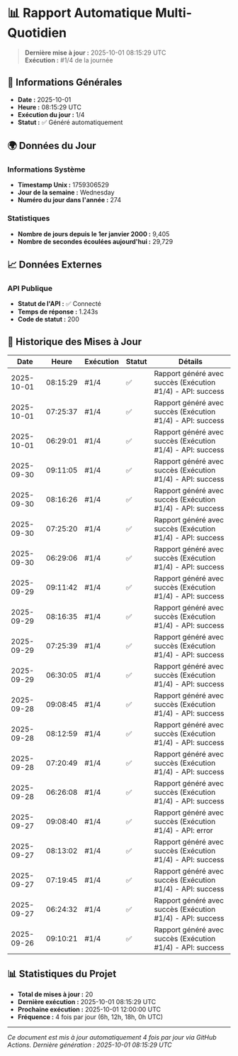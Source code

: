 # 📊 Rapport Automatique Multi-Quotidien

> **Dernière mise à jour :** 2025-10-01 08:15:29 UTC  
> **Exécution :** #1/4 de la journée

## 📅 Informations Générales

- **Date :** 2025-10-01
- **Heure :** 08:15:29 UTC
- **Exécution du jour :** 1/4
- **Statut :** ✅ Généré automatiquement

## 🌍 Données du Jour

### Informations Système
- **Timestamp Unix :** 1759306529
- **Jour de la semaine :** Wednesday
- **Numéro du jour dans l'année :** 274

### Statistiques
- **Nombre de jours depuis le 1er janvier 2000 :** 9,405
- **Nombre de secondes écoulées aujourd'hui :** 29,729

## 📈 Données Externes

### API Publique
- **Statut de l'API :** ✅ Connecté
- **Temps de réponse :** 1.243s
- **Code de statut :** 200

## 🔄 Historique des Mises à Jour

| Date | Heure | Exécution | Statut | Détails |
|------|-------|-----------|--------|---------|
| 2025-10-01 | 08:15:29 | #1/4 | ✅ | Rapport généré avec succès (Exécution #1/4) - API: success |
| 2025-10-01 | 07:25:37 | #1/4 | ✅ | Rapport généré avec succès (Exécution #1/4) - API: success |
| 2025-10-01 | 06:29:01 | #1/4 | ✅ | Rapport généré avec succès (Exécution #1/4) - API: success |
| 2025-09-30 | 09:11:05 | #1/4 | ✅ | Rapport généré avec succès (Exécution #1/4) - API: success |
| 2025-09-30 | 08:16:26 | #1/4 | ✅ | Rapport généré avec succès (Exécution #1/4) - API: success |
| 2025-09-30 | 07:25:20 | #1/4 | ✅ | Rapport généré avec succès (Exécution #1/4) - API: success |
| 2025-09-30 | 06:29:06 | #1/4 | ✅ | Rapport généré avec succès (Exécution #1/4) - API: success |
| 2025-09-29 | 09:11:42 | #1/4 | ✅ | Rapport généré avec succès (Exécution #1/4) - API: success |
| 2025-09-29 | 08:16:35 | #1/4 | ✅ | Rapport généré avec succès (Exécution #1/4) - API: success |
| 2025-09-29 | 07:25:39 | #1/4 | ✅ | Rapport généré avec succès (Exécution #1/4) - API: success |
| 2025-09-29 | 06:30:05 | #1/4 | ✅ | Rapport généré avec succès (Exécution #1/4) - API: success |
| 2025-09-28 | 09:08:45 | #1/4 | ✅ | Rapport généré avec succès (Exécution #1/4) - API: success |
| 2025-09-28 | 08:12:59 | #1/4 | ✅ | Rapport généré avec succès (Exécution #1/4) - API: success |
| 2025-09-28 | 07:20:49 | #1/4 | ✅ | Rapport généré avec succès (Exécution #1/4) - API: success |
| 2025-09-28 | 06:26:08 | #1/4 | ✅ | Rapport généré avec succès (Exécution #1/4) - API: success |
| 2025-09-27 | 09:08:40 | #1/4 | ✅ | Rapport généré avec succès (Exécution #1/4) - API: error |
| 2025-09-27 | 08:13:02 | #1/4 | ✅ | Rapport généré avec succès (Exécution #1/4) - API: success |
| 2025-09-27 | 07:19:45 | #1/4 | ✅ | Rapport généré avec succès (Exécution #1/4) - API: success |
| 2025-09-27 | 06:24:32 | #1/4 | ✅ | Rapport généré avec succès (Exécution #1/4) - API: success |
| 2025-09-26 | 09:10:21 | #1/4 | ✅ | Rapport généré avec succès (Exécution #1/4) - API: success |

## 📊 Statistiques du Projet

- **Total de mises à jour :** 20
- **Dernière exécution :** 2025-10-01 08:15:29 UTC
- **Prochaine exécution :** 2025-10-01 12:00:00 UTC
- **Fréquence :** 4 fois par jour (6h, 12h, 18h, 0h UTC)

---

*Ce document est mis à jour automatiquement 4 fois par jour via GitHub Actions.*
*Dernière génération : 2025-10-01 08:15:29 UTC*
